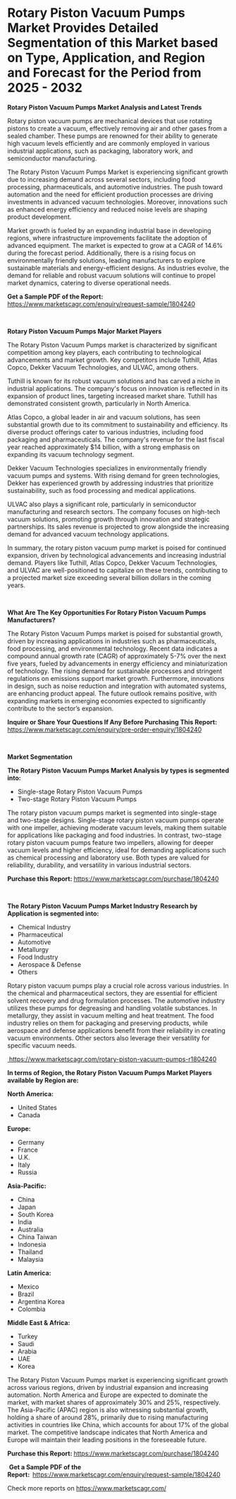<p><h1>Rotary Piston Vacuum Pumps Market Provides Detailed Segmentation of this Market based on Type, Application, and Region and Forecast for the Period from 2025 - 2032</h1></p><p><strong>Rotary Piston Vacuum Pumps Market Analysis and Latest Trends</strong></p>
<p><p>Rotary piston vacuum pumps are mechanical devices that use rotating pistons to create a vacuum, effectively removing air and other gases from a sealed chamber. These pumps are renowned for their ability to generate high vacuum levels efficiently and are commonly employed in various industrial applications, such as packaging, laboratory work, and semiconductor manufacturing.</p><p>The Rotary Piston Vacuum Pumps Market is experiencing significant growth due to increasing demand across several sectors, including food processing, pharmaceuticals, and automotive industries. The push toward automation and the need for efficient production processes are driving investments in advanced vacuum technologies. Moreover, innovations such as enhanced energy efficiency and reduced noise levels are shaping product development.</p><p>Market growth is fueled by an expanding industrial base in developing regions, where infrastructure improvements facilitate the adoption of advanced equipment. The market is expected to grow at a CAGR of 14.6% during the forecast period. Additionally, there is a rising focus on environmentally friendly solutions, leading manufacturers to explore sustainable materials and energy-efficient designs. As industries evolve, the demand for reliable and robust vacuum solutions will continue to propel market dynamics, catering to diverse operational needs.</p></p>
<p><strong>Get a Sample PDF of the Report:&nbsp;</strong> <a href="https://www.marketscagr.com/enquiry/request-sample/1804240?utm_campaign=2041&utm_medium=2&utm_source=Github&utm_content=ia&utm_term=10042025&utm_id=rotary-piston-vacuum-pumps">https://www.marketscagr.com/enquiry/request-sample/1804240</a></p>
<p>&nbsp;</p>
<p><strong>Rotary Piston Vacuum Pumps Major Market Players</strong></p>
<p><p>The Rotary Piston Vacuum Pumps market is characterized by significant competition among key players, each contributing to technological advancements and market growth. Key competitors include Tuthill, Atlas Copco, Dekker Vacuum Technologies, and ULVAC, among others.</p><p>Tuthill is known for its robust vacuum solutions and has carved a niche in industrial applications. The company's focus on innovation is reflected in its expansion of product lines, targeting increased market share. Tuthill has demonstrated consistent growth, particularly in North America.</p><p>Atlas Copco, a global leader in air and vacuum solutions, has seen substantial growth due to its commitment to sustainability and efficiency. Its diverse product offerings cater to various industries, including food packaging and pharmaceuticals. The company's revenue for the last fiscal year reached approximately $14 billion, with a strong emphasis on expanding its vacuum technology segment.</p><p>Dekker Vacuum Technologies specializes in environmentally friendly vacuum pumps and systems. With rising demand for green technologies, Dekker has experienced growth by addressing industries that prioritize sustainability, such as food processing and medical applications.</p><p>ULVAC also plays a significant role, particularly in semiconductor manufacturing and research sectors. The company focuses on high-tech vacuum solutions, promoting growth through innovation and strategic partnerships. Its sales revenue is projected to grow alongside the increasing demand for advanced vacuum technology applications.</p><p>In summary, the rotary piston vacuum pump market is poised for continued expansion, driven by technological advancements and increasing industrial demand. Players like Tuthill, Atlas Copco, Dekker Vacuum Technologies, and ULVAC are well-positioned to capitalize on these trends, contributing to a projected market size exceeding several billion dollars in the coming years.</p></p>
<p>&nbsp;</p>
<p><strong>What Are The Key Opportunities For Rotary Piston Vacuum Pumps Manufacturers?</strong></p>
<p><p>The Rotary Piston Vacuum Pumps market is poised for substantial growth, driven by increasing applications in industries such as pharmaceuticals, food processing, and environmental technology. Recent data indicates a compound annual growth rate (CAGR) of approximately 5-7% over the next five years, fueled by advancements in energy efficiency and miniaturization of technology. The rising demand for sustainable processes and stringent regulations on emissions support market growth. Furthermore, innovations in design, such as noise reduction and integration with automated systems, are enhancing product appeal. The future outlook remains positive, with expanding markets in emerging economies expected to significantly contribute to the sector’s expansion.</p></p>
<p><strong>Inquire or Share Your Questions If Any Before Purchasing This Report:</strong> <a href="https://www.marketscagr.com/enquiry/pre-order-enquiry/1804240?utm_campaign=2041&utm_medium=2&utm_source=Github&utm_content=ia&utm_term=10042025&utm_id=rotary-piston-vacuum-pumps">https://www.marketscagr.com/enquiry/pre-order-enquiry/1804240</a></p>
<p>&nbsp;</p>
<p><strong>Market Segmentation</strong></p>
<p><strong>The Rotary Piston Vacuum Pumps Market Analysis by types is segmented into:</strong></p>
<p><ul><li>Single-stage Rotary Piston Vacuum Pumps</li><li>Two-stage Rotary Piston Vacuum Pumps</li></ul></p>
<p><p>The rotary piston vacuum pumps market is segmented into single-stage and two-stage designs. Single-stage rotary piston vacuum pumps operate with one impeller, achieving moderate vacuum levels, making them suitable for applications like packaging and food industries. In contrast, two-stage rotary piston vacuum pumps feature two impellers, allowing for deeper vacuum levels and higher efficiency, ideal for demanding applications such as chemical processing and laboratory use. Both types are valued for reliability, durability, and versatility in various industrial sectors.</p></p>
<p><strong>Purchase this Report:&nbsp;</strong><a href="https://www.marketscagr.com/purchase/1804240?utm_campaign=2041&utm_medium=2&utm_source=Github&utm_content=ia&utm_term=10042025&utm_id=rotary-piston-vacuum-pumps">https://www.marketscagr.com/purchase/1804240</a></p>
<p>&nbsp;</p>
<p><strong>The Rotary Piston Vacuum Pumps Market Industry Research by Application is segmented into:</strong></p>
<p><ul><li>Chemical Industry</li><li>Pharmaceutical</li><li>Automotive</li><li>Metallurgy</li><li>Food Industry</li><li>Aerospace & Defense</li><li>Others</li></ul></p>
<p><p>Rotary piston vacuum pumps play a crucial role across various industries. In the chemical and pharmaceutical sectors, they are essential for efficient solvent recovery and drug formulation processes. The automotive industry utilizes these pumps for degreasing and handling volatile substances. In metallurgy, they assist in vacuum melting and heat treatment. The food industry relies on them for packaging and preserving products, while aerospace and defense applications benefit from their reliability in creating vacuum environments. Other sectors also leverage their versatility for specific vacuum needs.</p></p>
<p><a href="https://www.marketscagr.com/rotary-piston-vacuum-pumps-r1804240?utm_campaign=2041&utm_medium=2&utm_source=Github&utm_content=ia&utm_term=10042025&utm_id=rotary-piston-vacuum-pumps">&nbsp;https://www.marketscagr.com/rotary-piston-vacuum-pumps-r1804240</a></p>
<p><strong>In terms of Region, the Rotary Piston Vacuum Pumps Market Players available by Region are:</strong></p>
<p>
    <p> <strong> North America: </strong>
        <ul>
            <li>United States</li>
            <li>Canada</li>
        </ul>
        </p> 
    <p> <strong> Europe: </strong>
        <ul>
            <li>Germany</li>
            <li>France</li>
            <li>U.K.</li>
            <li>Italy</li>
            <li>Russia</li>
        </ul>
        </p> 
    <p> <strong> Asia-Pacific: </strong>
        <ul>
            <li>China</li>
            <li>Japan</li>
            <li>South Korea</li>
            <li>India</li>
            <li>Australia</li>
            <li>China Taiwan</li>
            <li>Indonesia</li>
            <li>Thailand</li>
            <li>Malaysia</li>
        </ul>
        </p> 
    <p> <strong> Latin America: </strong>
        <ul>
            <li>Mexico</li>
            <li>Brazil</li>
            <li>Argentina Korea</li>
            <li>Colombia</li>
        </ul>
        </p> 
    <p> <strong> Middle East & Africa: </strong>
        <ul>
            <li>Turkey</li>
            <li>Saudi</li>
            <li>Arabia</li>
            <li>UAE</li>
            <li>Korea</li>
        </ul>
    </p>
    </p>
<p><p>The Rotary Piston Vacuum Pumps market is experiencing significant growth across various regions, driven by industrial expansion and increasing automation. North America and Europe are expected to dominate the market, with market shares of approximately 30% and 25%, respectively. The Asia-Pacific (APAC) region is also witnessing substantial growth, holding a share of around 28%, primarily due to rising manufacturing activities in countries like China, which accounts for about 17% of the global market. The competitive landscape indicates that North America and Europe will maintain their leading positions in the foreseeable future.</p></p>
<p><strong>Purchase this Report: </strong><a href="https://www.marketscagr.com/purchase/1804240?utm_campaign=2041&utm_medium=2&utm_source=Github&utm_content=ia&utm_term=10042025&utm_id=rotary-piston-vacuum-pumps">https://www.marketscagr.com/purchase/1804240</a></p>
<p>&nbsp;<strong>Get a Sample PDF of the Report:&nbsp;&nbsp;</strong><a href="https://www.marketscagr.com/enquiry/request-sample/1804240?utm_campaign=2041&utm_medium=2&utm_source=Github&utm_content=ia&utm_term=10042025&utm_id=rotary-piston-vacuum-pumps">https://www.marketscagr.com/enquiry/request-sample/1804240</a></p>
<p><strong></strong></p>
<p>Check more reports on <a href="https://www.marketscagr.com/?utm_campaign=2041&utm_medium=2&utm_source=Github&utm_content=ia&utm_term=10042025&utm_id=rotary-piston-vacuum-pumps">https://www.marketscagr.com/</a></p>